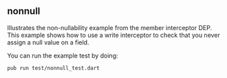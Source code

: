## nonnull

Illustrates the non-nullability example from the member interceptor DEP. This
example shows how to use a write interceptor to check that you never assign a
null value on a field.

You can run the example test by doing:
```
pub run test/nonnull_test.dart
```
